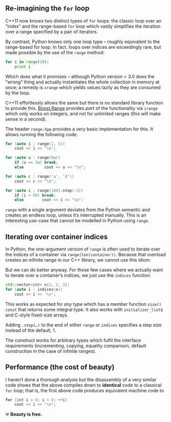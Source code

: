 ## Re-imagining the `for` loop

C++11 now knows two distinct types of `for` loops: the classic loop over an “index” and the range-based `for` loop which vastly simplifies the iteration over a range specified by a pair of iterators.

By contrast, Python knows only one loop type – roughly equivalent to the range-based for loop. In fact, loops over indices are exceedingly rare, but made possible by the use of the `range` method:

```python
for i in range(10):
    print i
```

Which does what it promises – although Python version < 3.0 does the “wrong” thing and actually instantiates the whole collection in memory at once; a remedy is `xrange` which yields values lazily as they are consumed by the loop.

C++11 effortlessly allows the same but there is no standard library function to provide this. [Boost.Range][] provides *part* of the functionality via `irange` which only works on integers, and not for unlimited ranges (this will make sense in a second).

The header `range.hpp` provides a very basic implementation for this. It allows running the following code:

```c++
for (auto i : range(1, 5))
    cout << i << "\n";

for (auto u : range(0u))
    if (u == 3u) break;
    else         cout << u << "\n";

for (auto c : range('a', 'd'))
    cout << c << "\n";

for (auto i : range(100).step(-3))
    if (i < 90) break;
    else        cout << i << "\n";
```

`range` with a single argument deviates from the Python semantic and creates an endless loop, unless it’s interrupted manually. This is an interesting use-case that cannot be modelled in Python using `range`.

## Iterating over container indices

In Python, the one-argument version of `range` is often used to iterate over the indices of a container via `range(len(container))`. Because that overload creates an infinite range in our C++ library, we cannot use this idiom.

But we can do better anyway. For those few cases where we actually want to iterate over a container’s indices, we just use the `indices` function:

```c++
std::vector<int> x{1, 2, 3};
for (auto i : indices(x))
    cout << i << '\n';
```

This works as expected for *any* type which has a member function `size() const` that returns some integral type. It also works with `initializer_list`s and C-style fixed-size arrays.

Adding `.step(…)` to the end of either `range` or `indices` specifies a step size instead of the default, 1.

The construct works for arbitrary types which fulfil the interface requirements (incrementing, copying, equality comparison, default construction in the case of infinite ranges).

## Performance (the cost of beauty)

I haven’t done a thorough analysis but the disassembly of a very similar code shows that the above compiles down to **identical** code to a classical `for` loop; that is, the first above code produces equivalent machine code to

```c++
for (int i = 0; i < 5; ++i)
    cout << i << "\n";
```

**☞ Beauty is free.**

[Boost.Range]: http://www.boost.org/doc/libs/1_54_0/libs/range/doc/html/index.html
